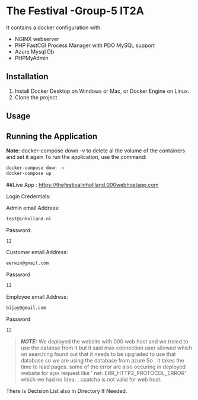 # The Festival -Group-5 IT2A

It contains a docker configuration with:
* NGINX webserver
* PHP FastCGI Process Manager with PDO MySQL support
* Azure Mysql Db
* PHPMyAdmin

## Installation

1. Install Docker Desktop on Windows or Mac, or Docker Engine on Linux.
1. Clone the project

## Usage

## Running the Application
**Note:** docker-compose down -v to delete al the volume of the containers and set it again
To run the application, use the command: 
```bash
docker-compose down -v
docker-compose up
```

##Live App :
https://thefestivalinhollland.000webhostapp.com

Login Credentials:

Admin 
email Address:
```bash
test@inholland.nl
```
Password:
```bash
12
```
Customer
email Address:
```bash
eerwin@gmail.com
```
Password
```bash
12
```
Employee
email Address:
```bash
bijay@gmail.com
```
Password
```bash
12
```

> **_NOTE:_**
We deployed the website with 000 web host and we treied to use the databse from it but it said max connection user allowed which on searching found out that it needs to be upgraded to use that database so we are using the database from azure So , it takes the time to load pages. some of the error are also occuring in deployed website  for ajax request like ' net::ERR_HTTP2_PROTOCOL_ERROR' which we had no Idea. , cpatcha is not valid for web host.


There is Decision List also in Directory If Needed.


